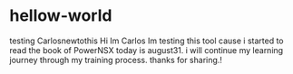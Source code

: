 # hellow-world
testing Carlosnewtothis
Hi Im  Carlos
Im testing this tool cause i started to read the book of PowerNSX
today is august31. i will continue my learning journey through my training process.
thanks for sharing.!
